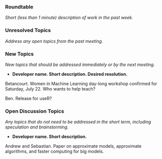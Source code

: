 ### Roundtable
_Short (less than 1 minute) description of work in the past week._


### Unresolved Topics
_Address any open topics from the past meeting._

### New Topics
_New topics that should be addressed immediately or by the next
meeting._

* __Developer name.  Short description.  Desired resolution.__

Betancourt. Women in Machine Learning day-long workshop confirmed for
Saturday, July 22.  Who wants to help teach?

Ben. Release for useR?

### Open Discussion Topics
_Any topics that do not need to be addressed in the short term,
including speculation and brainstorming._

* __Developer name.  Short description.__

Andrew and Sebastian.  Paper on approximate models, approximate algorithms, and faster computing for big models.